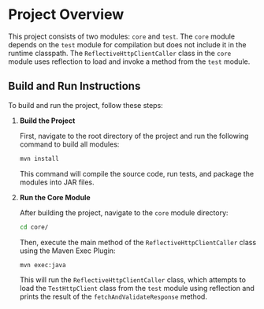 # Project Overview

This project consists of two modules: `core` and `test`. The `core` module depends on the `test` module for compilation but does not include it in the runtime classpath. The `ReflectiveHttpClientCaller` class in the `core` module uses reflection to load and invoke a method from the `test` module.

## Build and Run Instructions

To build and run the project, follow these steps:

1. **Build the Project**

   First, navigate to the root directory of the project and run the following command to build all modules:

   ```bash
   mvn install
   ```

   This command will compile the source code, run tests, and package the modules into JAR files.

2. **Run the Core Module**

   After building the project, navigate to the `core` module directory:

   ```bash
   cd core/
   ```

   Then, execute the main method of the `ReflectiveHttpClientCaller` class using the Maven Exec Plugin:

   ```bash
   mvn exec:java
   ```

   This will run the `ReflectiveHttpClientCaller` class, which attempts to load the `TestHttpClient` class from the `test` module using reflection and prints the result of the `fetchAndValidateResponse` method.

